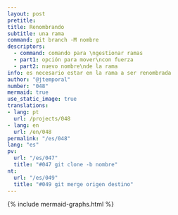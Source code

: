 ```yaml
---
layout: post
pretitle:
title: Renombrando
subtitle: una rama
command: git branch -M nombre
descriptors:
  - command: comando para \ngestionar ramas
  - part1: opción para mover\ncon fuerza
  - part2: nuevo nombre\nde la rama
info: es necesario estar en la rama a ser renombrada
author: "@jtemporal"
number: "048"
mermaid: true
use_static_image: true
translations:
- lang: pt
  url: /projects/048
- lang: en
  url: /en/048
permalink: "/es/048"
lang: "es"
pv:
  url: "/es/047"
  title: "#047 git clone -b nombre"
nt:
  url: "/es/049"
  title: "#049 git merge origen destino"
---
```


{% include mermaid-graphs.html %}
